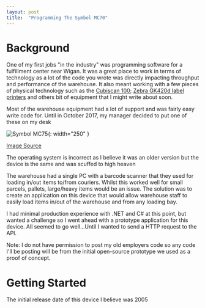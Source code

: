 ```yaml
---
layout: post
title:  "Programming The Symbol MC70"
---
```


# Background
One of my first jobs "in the industry" was programming software for a fulfillment center near Wigan. It was a great place to work in terms of technology as a lot of the code you wrote was directly impacting throughput and performance of the warehouse. It also meant working with a few pieces of physical technology such as the [Cubiscan 100](https://cubiscan.com/cubiscan-100/); [Zebra GK420d label printers](https://www.thebarcodewarehouse.co.uk/barcode-printers-label-printers/desktop/GK42-202520-000/?ppc_keyword=&utm_term=&utm_campaign=All+Products&utm_source=adwords&utm_medium=ppc&hsa_acc=6299398270&hsa_cam=671071604&hsa_grp=36921298227&hsa_ad=144620662237&hsa_src=g&hsa_tgt=pla-58909121666&hsa_kw=&hsa_mt=&hsa_net=adwords&hsa_ver=3) and others bit of equipment that I might write about soon.

Most of the warehouse equipment had a lot of support and was fairly easy write code for. Until in October 2017, my manager decided to put one of these on my desk

![Symbol MC75](https://storage.googleapis.com/rexchoppers-website-assets/symbol-mc75-screen-on.jpeg "Symbol MC75"){: width="250" }

[Image Source](https://www.ebay.co.uk/itm/184071112608?mkevt=1&mkcid=1&mkrid=710-53481-19255-0&campid=5338703918&toolid=20006%26customid%3Ds%253AGS%253Bgc%253A{gclid}%253Bpt%253A1%253Bchoc%253A2&customid=s%3AGS%3Bgc%3A{gclid}%3Bpt%3A1%3Bchoc%3A1)

The operating system is incorrect as I believe it was an older version but the device is the same and was scuffed to high heaven

The warehouse had a single PC with a barcode scanner that they used for loading in/out items to/from couriers. Whilst this worked well for small parcels, pallets, large/heavy items would be an issue. The solution was to create an application on this device that would allow warehouse staff to easily load items in/out of the warehouse and from any loading bay. 

I had minimal production experience with .NET and C# at this point, but wanted a challenge so I went ahead with a prototype application for this device. All seemed to go well...Until I wanted to send a HTTP request to the API.

Note: I do not have permission to post my old employers code so any code I'll be posting will be from the initial open-source prototype we used as a proof of concept.

# Getting Started
The initial release date of this device I believe was 2005